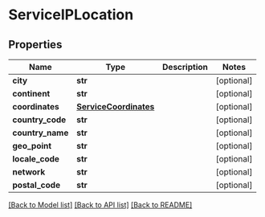 # ServiceIPLocation

## Properties
Name | Type | Description | Notes
------------ | ------------- | ------------- | -------------
**city** | **str** |  | [optional] 
**continent** | **str** |  | [optional] 
**coordinates** | [**ServiceCoordinates**](ServiceCoordinates.md) |  | [optional] 
**country_code** | **str** |  | [optional] 
**country_name** | **str** |  | [optional] 
**geo_point** | **str** |  | [optional] 
**locale_code** | **str** |  | [optional] 
**network** | **str** |  | [optional] 
**postal_code** | **str** |  | [optional] 

[[Back to Model list]](../README.md#documentation-for-models) [[Back to API list]](../README.md#documentation-for-api-endpoints) [[Back to README]](../README.md)

